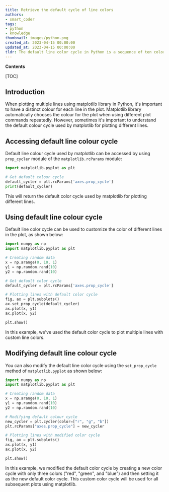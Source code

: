 ```yaml
---
title: Retrieve the default cycle of line colors
authors:
- smart_coder
tags:
- python
- knowledge
thumbnail: images/python.png
created_at: 2023-04-15 00:00:00
updated_at: 2023-04-15 00:00:00
tldr: The default line color cycle in Python is a sequence of ten colors that are cycled through when plotting multiple lines without specifying the color explicitly.
---
```


**Contents**

[TOC]

## Introduction
When plotting multiple lines using matplotlib library in Python, it's important to have a distinct colour for each line in the plot. Matplotlib library automatically chooses the colour for the plot when using different plot commands repeatedly. However, sometimes it's important to understand the default colour cycle used by matplotlib for plotting different lines.

## Accessing default line colour cycle
Default line colour cycle used by matplotlib can be accessed by using `prop_cycler` module of the `matplotlib.rcParams` module:

```python
import matplotlib.pyplot as plt

# Get default colour cycle 
default_cycler = plt.rcParams['axes.prop_cycle']
print(default_cycler)
```

This will return the default color cycle used by matplotlib for plotting different lines.

## Using default line colour cycle
Default line color cycle can be used to customize the color of different lines in the plot, as shown below:

```python
import numpy as np
import matplotlib.pyplot as plt

# Creating random data
x = np.arange(0, 10, 1)
y1 = np.random.rand(10)
y2 = np.random.rand(10)

# Get default color cycle
default_cycler = plt.rcParams['axes.prop_cycle']

# Plotting lines with default color cycle
fig, ax = plt.subplots()
ax.set_prop_cycle(default_cycler)
ax.plot(x, y1)
ax.plot(x, y2)

plt.show()
```
In this example, we've used the default color cycle to plot multiple lines with custom line colors.

## Modifying default line colour cycle
You can also modify the default line color cycle using the `set_prop_cycle` method of `matplotlib.pyplot` as shown below:

```python
import numpy as np
import matplotlib.pyplot as plt

# Creating random data
x = np.arange(0, 10, 1)
y1 = np.random.rand(10)
y2 = np.random.rand(10)

# Modifying default colour cycle 
new_cycler = plt.cycler(color=["r", "g", "b"])
plt.rcParams["axes.prop_cycle"] = new_cycler

# Plotting lines with modified color cycle
fig, ax = plt.subplots()
ax.plot(x, y1)
ax.plot(x, y2)

plt.show()
```

In this example, we modified the default color cycle by creating a new color cycle with only three colors ("red", "green", and "blue") and then setting it as the new default color cycle. This custom color cycle will be used for all subsequent plots using matplotlib.
